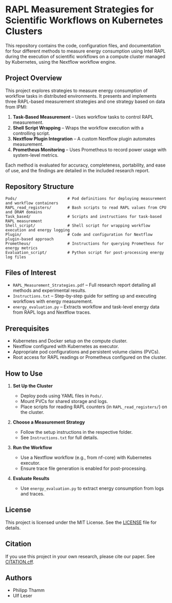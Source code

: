# RAPL Measurement Strategies for Scientific Workflows on Kubernetes Clusters

This repository contains the code, configuration files, and documentation for four different methods to measure energy consumption using Intel RAPL during the execution of scientific workflows on a compute cluster managed by Kubernetes, using the Nextflow workflow engine.

## Project Overview

This project explores strategies to measure energy consumption of workflow tasks in distributed environments. It presents and implements three RAPL-based measurement strategies and one strategy based on data from IPMI:

1. **Task-Based Measurement** – Uses workflow tasks to control RAPL measurement.
2. **Shell Script Wrapping** – Wraps the workflow execution with a controlling script.
3. **Nextflow Plugin Integration** – A custom Nextflow plugin automates measurement.
4. **Prometheus Monitoring** – Uses Prometheus to record power usage with system-level metrics.

Each method is evaluated for accuracy, completeness, portability, and ease of use, and the findings are detailed in the included research report.

## Repository Structure

```
Pods/                      # Pod definitions for deploying measurement and workflow containers
RAPL_read_registers/       # Bash scripts to read RAPL values from CPU and DRAM domains
Task_based/                # Scripts and instructions for task-based RAPL measurement
Shell_script/              # Shell script for wrapping workflow execution and energy logging
Plugin/                    # Code and configuration for Nextflow plugin-based approach
Prometheus/                # Instructions for querying Prometheus for energy metrics
Evaluation_script/         # Python script for post-processing energy log files
```

## Files of Interest

- `RAPL_Measurement_Strategies.pdf` – Full research report detailing all methods and experimental results.
- `Instructions.txt` – Step-by-step guide for setting up and executing workflows with energy measurement.
- `energy_evaluation.py` – Extracts workflow and task-level energy data from RAPL logs and Nextflow traces.

## Prerequisites

- Kubernetes and Docker setup on the compute cluster.
- Nextflow configured with Kubernetes as executor.
- Appropriate pod configurations and persistent volume claims (PVCs).
- Root access for RAPL readings or Prometheus configured on the cluster.

## How to Use

1. **Set Up the Cluster**
   - Deploy pods using YAML files in `Pods/`.
   - Mount PVCs for shared storage and logs.
   - Place scripts for reading RAPL counters (in `RAPL_read_registers/`) on the cluster.

2. **Choose a Measurement Strategy**
   - Follow the setup instructions in the respective folder.
   - See `Instructions.txt` for full details.

3. **Run the Workflow**
   - Use a Nextflow workflow (e.g., from nf-core) with Kubernetes executor.
   - Ensure trace file generation is enabled for post-processing.

4. **Evaluate Results**
   - Use `energy_evaluation.py` to extract energy consumption from logs and traces.

## License

This project is licensed under the MIT License. See the [LICENSE](LICENSE) file for details.

## Citation

If you use this project in your own research, please cite our paper. See [CITATION.cff](CITATION.cff).

## Authors

- Philipp Thamm
- Ulf Leser
